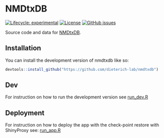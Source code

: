 
<!-- README.md is generated from README.Rmd. Please edit that file -->

# NMDtxDB

<!-- badges: start -->

[![Lifecycle:
experimental](https://img.shields.io/badge/lifecycle-experimental-orange.svg)](https://lifecycle.r-lib.org/articles/stages.html#experimental)
[![License](https://img.shields.io/github/license/dieterich-lab/nmdtxdb)](LICENSE)
[![GitHub
issues](https://img.shields.io/github/issues/dieterich-lab/nmdtxdb)](https://github.com/dieterich-lab/nmdtxdb/issues)

<!-- badges: end -->

Source code and data for
[NMDtxDB](https://shiny.dieterichlab.org/app/NMDtxDB).

## Installation

You can install the development version of nmdtxdb like so:

``` r
devtools::install_github("https://github.com/dieterich-lab/nmdtxdb")
```

## Dev

For instruction on how to run the development version see
[run_dev.R](dev/run_dev.R)

## Deployment

For instruction on how to deploy the app with the check-point restore
with ShinyProxy see:
[run_app.R](For%20instruction%20on%20how%20to%20run%20the%20development%20version%20see%20%5Bdeploy/README.md%5D(deploy/README.md).)
